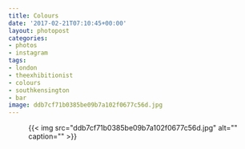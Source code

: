 ```yaml
---
title: Colours
date: '2017-02-21T07:10:45+00:00'
layout: photopost
categories:
- photos
- instagram
tags:
- london
- theexhibitionist
- colours
- southkensington
- bar
image: ddb7cf71b0385be09b7a102f0677c56d.jpg
---
```


<figure class="photo photo--square">
  {{< img src="ddb7cf71b0385be09b7a102f0677c56d.jpg" alt="" caption="" >}}

</figure>




